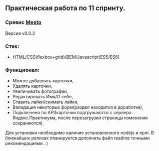 ## Практическая работа по 11 спринту. 
### Сревис [Mesto](https://psihosomatika.github.io/ProjectMesto/) 

Версия v0.0.2

### Стек:
- HTML/CSS(flexbox+grid)/BEM/Javascript(ES5/ES6)

### Функционал:
- Можно добавлять карточки,
- Удалять карточки,
- Увеличивать фотографии,
- Редактировать Имя/О себе,
- Ставить лайки/снимать лайки,
- Валидация некоторых форм(раздел находится в доработке),
- Подключено по API(карточки подгружаются с сервера Яндекс.Практикума,
 после перезагрузки страницы изменения сохраняются).

 Для установки необходимо наличие установленного nodejs и npm. 
 В ближайших релизах планируется дополнить файл readme точными рекомендациями. :) 
